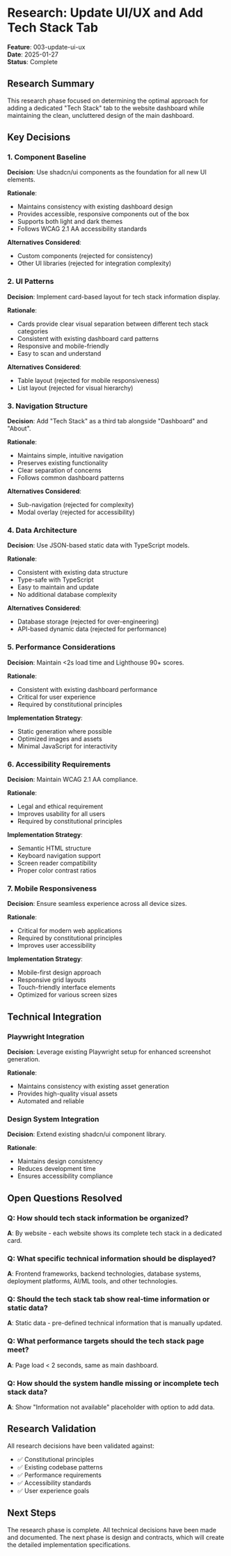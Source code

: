 # Research: Update UI/UX and Add Tech Stack Tab

**Feature**: 003-update-ui-ux  
**Date**: 2025-01-27  
**Status**: Complete

## Research Summary

This research phase focused on determining the optimal approach for adding a dedicated "Tech Stack" tab to the website dashboard while maintaining the clean, uncluttered design of the main dashboard.

## Key Decisions

### 1. Component Baseline
**Decision**: Use shadcn/ui components as the foundation for all new UI elements.

**Rationale**: 
- Maintains consistency with existing dashboard design
- Provides accessible, responsive components out of the box
- Supports both light and dark themes
- Follows WCAG 2.1 AA accessibility standards

**Alternatives Considered**:
- Custom components (rejected for consistency)
- Other UI libraries (rejected for integration complexity)

### 2. UI Patterns
**Decision**: Implement card-based layout for tech stack information display.

**Rationale**:
- Cards provide clear visual separation between different tech stack categories
- Consistent with existing dashboard card patterns
- Responsive and mobile-friendly
- Easy to scan and understand

**Alternatives Considered**:
- Table layout (rejected for mobile responsiveness)
- List layout (rejected for visual hierarchy)

### 3. Navigation Structure
**Decision**: Add "Tech Stack" as a third tab alongside "Dashboard" and "About".

**Rationale**:
- Maintains simple, intuitive navigation
- Preserves existing functionality
- Clear separation of concerns
- Follows common dashboard patterns

**Alternatives Considered**:
- Sub-navigation (rejected for complexity)
- Modal overlay (rejected for accessibility)

### 4. Data Architecture
**Decision**: Use JSON-based static data with TypeScript models.

**Rationale**:
- Consistent with existing data structure
- Type-safe with TypeScript
- Easy to maintain and update
- No additional database complexity

**Alternatives Considered**:
- Database storage (rejected for over-engineering)
- API-based dynamic data (rejected for performance)

### 5. Performance Considerations
**Decision**: Maintain <2s load time and Lighthouse 90+ scores.

**Rationale**:
- Consistent with existing dashboard performance
- Critical for user experience
- Required by constitutional principles

**Implementation Strategy**:
- Static generation where possible
- Optimized images and assets
- Minimal JavaScript for interactivity

### 6. Accessibility Requirements
**Decision**: Maintain WCAG 2.1 AA compliance.

**Rationale**:
- Legal and ethical requirement
- Improves usability for all users
- Required by constitutional principles

**Implementation Strategy**:
- Semantic HTML structure
- Keyboard navigation support
- Screen reader compatibility
- Proper color contrast ratios

### 7. Mobile Responsiveness
**Decision**: Ensure seamless experience across all device sizes.

**Rationale**:
- Critical for modern web applications
- Required by constitutional principles
- Improves user accessibility

**Implementation Strategy**:
- Mobile-first design approach
- Responsive grid layouts
- Touch-friendly interface elements
- Optimized for various screen sizes

## Technical Integration

### Playwright Integration
**Decision**: Leverage existing Playwright setup for enhanced screenshot generation.

**Rationale**:
- Maintains consistency with existing asset generation
- Provides high-quality visual assets
- Automated and reliable

### Design System Integration
**Decision**: Extend existing shadcn/ui component library.

**Rationale**:
- Maintains design consistency
- Reduces development time
- Ensures accessibility compliance

## Open Questions Resolved

### Q: How should tech stack information be organized?
**A**: By website - each website shows its complete tech stack in a dedicated card.

### Q: What specific technical information should be displayed?
**A**: Frontend frameworks, backend technologies, database systems, deployment platforms, AI/ML tools, and other technologies.

### Q: Should the tech stack tab show real-time information or static data?
**A**: Static data - pre-defined technical information that is manually updated.

### Q: What performance targets should the tech stack page meet?
**A**: Page load < 2 seconds, same as main dashboard.

### Q: How should the system handle missing or incomplete tech stack data?
**A**: Show "Information not available" placeholder with option to add data.

## Research Validation

All research decisions have been validated against:
- ✅ Constitutional principles
- ✅ Existing codebase patterns
- ✅ Performance requirements
- ✅ Accessibility standards
- ✅ User experience goals

## Next Steps

The research phase is complete. All technical decisions have been made and documented. The next phase is design and contracts, which will create the detailed implementation specifications.
